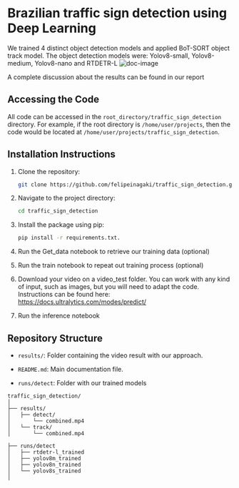 # Brazilian traffic sign detection using Deep Learning
We trained 4 distinct object detection models and applied BoT-SORT object track model. 
The object detection models were: Yolov8-small, Yolov8-medium, Yolov8-nano and RTDETR-L
![doc-image](imgs/doc_im_1.png)

A complete discussion about the results can be found in our report 
## Accessing the Code

All code can be accessed in the `root_directory/traffic_sign_detection` directory. For example, if the root directory is `/home/user/projects`, then the code would be located at `/home/user/projects/traffic_sign_detection`.



## Installation Instructions

1. Clone the repository:

    ```bash
    git clone https://github.com/felipeinagaki/traffic_sign_detection.git
    ```

2. Navigate to the project directory:

    ```bash
    cd traffic_sign_detection
    ```

3. Install the package using pip:

    ```bash
    pip install -r requirements.txt.
    ```
4. Run the Get_data notebook to retrieve our training data (optional)

5. Run the train notebook to repeat out training process (optional)

6. Download your video on a video_test folder. You can work with any kind of input, such as images, but you will need to adapt the code. Instructions can be found here: https://docs.ultralytics.com/modes/predict/

7. Run the inference notebook 

## Repository Structure

- `results/`: Folder containing the video result with our approach.

- `README.md`: Main documentation file.

- `runs/detect`: Folder with our trained models

    
```{sh} 
traffic_sign_detection/
│
├── results/
│   ├── detect/
│       └── combined.mp4
│   └── track/
│       └── combined.mp4

├── runs/detect
│   ├── rtdetr-l_trained
│   ├── yolov8m_trained
│   ├── yolov8n_trained
│   └── yolov8s_trained
│
  
```

